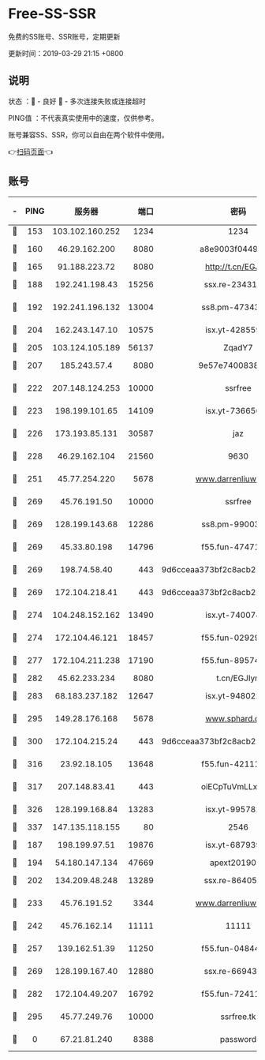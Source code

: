 # Free-SS-SSR

免费的SS账号、SSR账号，定期更新

更新时间：2019-03-29 21:15 +0800

## 说明

状态     ：🙂 - 良好 🙁 - 多次连接失败或连接超时

PING值   ：不代表真实使用中的速度，仅供参考。

账号兼容SS、SSR，你可以自由在两个软件中使用。

👉[扫码页面](https://liesauer.github.io/Free-SS-SSR/)👈

## 账号

|-|PING|服务器|端口|密码|加密方式|区域|
|:----:|:----:|:-----:|-----:|:----:|:----:|:----:|
|🙂|153|103.102.160.252|1234|1234|rc4-md5|JP|
|🙂|160|46.29.162.200|8080|a8e9003f0449cea5|chacha20-ietf|RU|
|🙂|165|91.188.223.72|8080|http://t.cn/EGJIyrl|rc4-md5|RU|
|🙂|188|192.241.198.43|15256|ssx.re-23431176|aes-256-cfb|US|
|🙂|192|192.241.196.132|13004|ss8.pm-47343847|aes-256-cfb|US|
|🙂|204|162.243.147.10|10575|isx.yt-42855905|aes-256-cfb|US|
|🙂|205|103.124.105.189|56137|ZqadY7|chacha20|US|
|🙂|207|185.243.57.4|8080|9e57e7400838a01e|chacha20-ietf|US|
|🙂|222|207.148.124.253|10000|ssrfree|aes-256-cfb|SG|
|🙂|223|198.199.101.65|14109|isx.yt-73665649|aes-256-cfb|US|
|🙂|226|173.193.85.131|30587|jaz|aes-256-cfb|US|
|🙂|228|46.29.162.104|21560|9630|aes-128-ctr|RU|
|🙂|251|45.77.254.220|5678|www.darrenliuwei.com|aes-256-cfb|SG|
|🙂|269|45.76.191.50|10000|ssrfree|aes-256-cfb|SG|
|🙂|269|128.199.143.68|12286|ss8.pm-99003865|aes-256-cfb|SG|
|🙂|269|45.33.80.198|14796|f55.fun-47471001|aes-256-cfb|US|
|🙂|269|198.74.58.40|443|9d6cceaa373bf2c8acb22e60b6a58be6|aes-256-cfb|US|
|🙂|269|172.104.218.41|443|9d6cceaa373bf2c8acb22e60b6a58be6|aes-256-cfb|US|
|🙂|274|104.248.152.162|13490|isx.yt-74007424|aes-256-cfb|SG|
|🙂|274|172.104.46.121|18457|f55.fun-02929238|aes-256-cfb|SG|
|🙂|277|172.104.211.238|17190|f55.fun-89574264|aes-256-cfb|US|
|🙂|282|45.62.233.234|8080|t.cn/EGJIyrl|rc4-md5|CA|
|🙂|283|68.183.237.182|12647|isx.yt-94802200|aes-256-cfb|SG|
|🙂|295|149.28.176.168|5678|www.sphard.com|aes-256-cfb|AU|
|🙂|300|172.104.215.24|443|9d6cceaa373bf2c8acb22e60b6a58be6|aes-256-cfb|US|
|🙂|316|23.92.18.105|13648|f55.fun-42111898|aes-256-cfb|US|
|🙂|317|207.148.83.41|443|oiECpTuVmLLxk4Ts|aes-256-cfb|AU|
|🙂|326|128.199.168.84|13283|isx.yt-99578236|aes-256-cfb|SG|
|🙂|337|147.135.118.155|80|2546|chacha20|US|
|🙂|187|198.199.97.51|19876|isx.yt-68793930|aes-256-cfb|US|
|🙂|194|54.180.147.134|47669|apext2019001|chacha20|KR|
|🙂|202|134.209.48.248|13289|ssx.re-86405821|aes-256-cfb|US|
|🙂|233|45.76.191.52|3344|www.darrenliuwei.com|aes-256-cfb|JP|
|🙂|242|45.76.162.14|11111|11111|aes-256-cfb|SG|
|🙂|257|139.162.51.39|11250|f55.fun-04844585|aes-256-cfb|SG|
|🙂|269|128.199.167.40|12880|ssx.re-66943146|aes-256-cfb|SG|
|🙂|282|172.104.49.207|16792|f55.fun-72411432|aes-256-cfb|SG|
|🙂|295|45.77.249.76|10000|ssrfree.tk|aes-256-cfb|SG|
|🙁|0|67.21.81.240|8388|password|aes-256-cfb|US|
